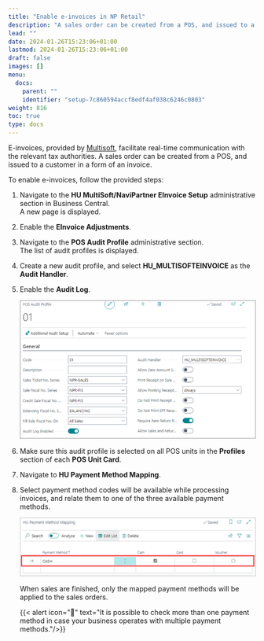 ```yaml
---
title: "Enable e-invoices in NP Retail"
description: "A sales order can be created from a POS, and issued to a customer in a form of an invoice."
lead: ""
date: 2024-01-26T15:23:06+01:00
lastmod: 2024-01-26T15:23:06+01:00
draft: false
images: []
menu:
  docs:
    parent: ""
    identifier: "setup-7c860594accf8edf4af038c6246c0803"
weight: 816
toc: true
type: docs
---
```


E-invoices, provided by [<ins>Multisoft<ins>](https://www.multisoft.hu/en/homepage/), facilitate real-time communication with the relevant tax authorities. A sales order can be created from a POS, and issued to a customer in a form of an invoice. 

To enable e-invoices, follow the provided steps:

1. Navigate to the **HU MultiSoft/NaviPartner EInvoice Setup** administrative section in Business Central.     
   A new page is displayed.
2. Enable the **EInvoice Adjustments**.
3. Navigate to the **POS Audit Profile** administrative section.     
   The list of audit profiles is displayed.
4. Create a new audit profile, and select **HU_MULTISOFTEINVOICE** as the **Audit Handler**.
5. Enable the **Audit Log**.

   ![hu_audit](Images/hu_audit.PNG)

6. Make sure this audit profile is selected on all POS units in the **Profiles** section of each **POS Unit Card**.
7. Navigate to **HU Payment Method Mapping**. 
8. Select payment method codes will be available while processing invoices, and relate them to one of the three available payment methods.

   ![hu_payment](Images/hu_payment.PNG)

   When sales are finished, only the mapped payment methods will be applied to the sales orders. 

   {{< alert icon="📝" text="It is possible to check more than one payment method in case your business operates with multiple payment methods."/>}}